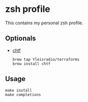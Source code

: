 # zsh profile

This contains my personal zsh profile.

## Optionals

- [chtf](https://github.com/Yleisradio/homebrew-terraforms)

  ```
  brew tap Yleisradio/terraforms
  brew install chtf
  ```

## Usage

```
make install
make completions
```
